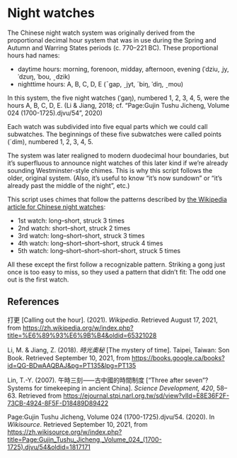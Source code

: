 Night watches
=============
The Chinese night watch system was originally derived
from the proportional decimal hour system
that was in use during the Spring and Autumn and Warring States periods (c. 770–221 BC).
These proportional hours had names:

- daytime hours: morning, forenoon, midday, afternoon, evening
  (ˈdziu, ˌjy, ˈdzuŋ, ˈbou, ˍdzik)
- nighttime hours: A, B, C, D, E
  (ˉgap, ˍjyt, ˊbiŋ, ˈdiŋ, ˍmou)

In this system, the five night watches (ˈgaŋ), numbered 1, 2, 3, 4, 5,
were the hours A, B, C, D, E.
(Li & Jiang, 2018; cf. “Page:Gujin Tushu Jicheng, Volume 024 (1700-1725).djvu/54”, 2020)

Each watch was subdivided into five equal parts
which we could call subwatches.
The beginnings of these five subwatches were called
points (ˊdim), numbered 1, 2, 3, 4, 5.

The system was later realigned to modern duodecimal hour boundaries,
but it’s superfluous to announce night watches of this later kind
if we’re already sounding Westminster-style chimes.
This is why this script follows the older, original system.
(Also, it’s useful to know “it’s now sundown”
or “it’s already past the middle of the night”, etc.)

This script uses chimes that follow the patterns described by
[the Wikipedia article for Chinese night watches](https://zh.wikipedia.org/wiki/打更):

- 1st watch: long–short, struck 3 times
- 2nd watch: short–short, struck 2 times
- 3rd watch: long–short–short, struck 3 times
- 4th watch: long–short–short–short, struck 4 times
- 5th watch: long–short–short–short–short, struck 5 times

All these except the first follow a recognizable pattern.
Striking a gong just once is too easy to miss,
so they used a pattern that didn’t fit:
The odd one out is the first watch.

References
----------
打更 [Calling out the hour]. (2021).
<cite>Wikipedia</cite>.
Retrieved August 17, 2021, from https://zh.wikipedia.org/w/index.php?title=%E6%89%93%E6%9B%B4&oldid=65321028

Li, M. & Jiang, Z. (2018).
<cite>時光奧秘</cite> [The mystery of time].
Taipei, Taiwan: Son Book.
Retrieved September 10, 2021,
from https://books.google.ca/books?id=QG-BDwAAQBAJ&pg=PT135&lpg=PT135

Lin, <span title="Tsung-Yi">T.-Y.</span> (2007).
午時三刻⸺古中國的時間制度
[“Three after seven”? Systems for timekeeping in ancient China].
<cite>Science Development, 420</cite>, 58–63.
Retrieved from https://ejournal.stpi.narl.org.tw/sd/view?vlId=E8E36F2F-73CB-4924-8F5F-D18489D89422
<!--or https://scitechvista.nat.gov.tw/Article/C000003/detail?ID=588a04c7-1a5f-46f9-b3a3-f6ce16c3af17-->

Page:Gujin Tushu Jicheng, Volume 024 (1700-1725).djvu/54. (2020).
In <cite>Wikisource</cite>.
Retrieved September 10, 2021,
from https://zh.wikisource.org/w/index.php?title=Page:Gujin_Tushu_Jicheng,_Volume_024_(1700-1725).djvu/54&oldid=1817171
